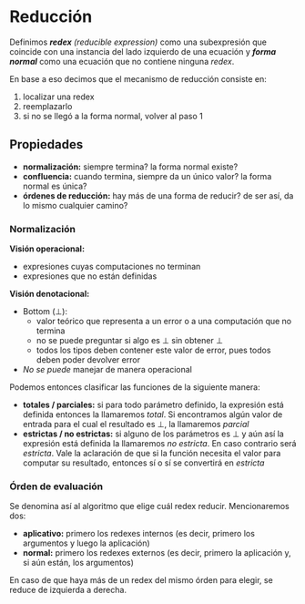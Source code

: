 # Reducción
Definimos _**redex** (reducible expression)_ como una subexpresión que coincide con una instancia del lado izquierdo de una ecuación y _**forma normal**_ como una ecuación que no contiene ninguna _redex_.

En base a eso decimos que el mecanismo de reducción consiste en:
1. localizar una redex
2. reemplazarlo
3. si no se llegó a la forma normal, volver al paso 1

## Propiedades
- **normalización:** siempre termina? la forma normal existe?
- **confluencia:** cuando termina, siempre da un único valor? la forma normal es única?
- **órdenes de reducción:** hay más de una forma de reducir? de ser así, da lo mismo cualquier camino?

### Normalización
**Visión operacional:**
- expresiones cuyas computaciones no terminan
- expresiones que no están definidas

**Visión denotacional:**
- Bottom (⊥): 
    + valor teórico que representa a un error o a una computación que no termina
    + no se puede preguntar si algo es ⊥ sin obtener ⊥
    + todos los tipos deben contener este valor de error, pues todos deben poder devolver error
- _No se puede_ manejar de manera operacional

Podemos entonces clasificar las funciones de la siguiente manera:
- **totales / parciales:** si para todo parámetro definido, la expresión está definida entonces la llamaremos _total_. Si encontramos algún valor de entrada para el cual el resultado es ⊥, la llamaremos _parcial_
- **estrictas / no estrictas:** si alguno de los parámetros es ⊥ y aún así la expresión está definida la llamaremos _no estricta_. En caso contrario será _estricta_. Vale la aclaración de que si la función necesita el valor para computar su resultado, entonces sí o sí se convertirá en _estricta_

### Órden de evaluación
Se denomina así al algoritmo que elige cuál redex reducir. Mencionaremos dos:
- **aplicativo:** primero los redexes internos (es decir, primero los argumentos y luego la aplicación)
- **normal:** primero los redexes externos (es decir, primero la aplicación y, si aún están, los argumentos)

En caso de que haya más de un redex del mismo órden para elegir, se reduce de izquierda a derecha.

